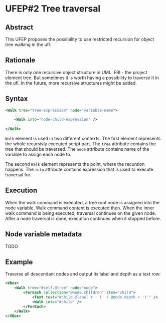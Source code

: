 UFEP#2 Tree traversal
=====================

Abstract
--------

This UFEP proposes the possibility to use restricted recursion
for object tree walking in the ufl.

Rationale
---------

There is only one recursive object structure in UML .FRI - the project
element tree. But sometimes it is worth having a possibility to
traverse it in the ufl. In the future, more recursive structures might
be added.

Syntax
------

```xml
<Walk tree="tree-expression" node="variable-name">
    ...
    <Walk into="node-child-expression" />
    ...
</Walk>
```

`Walk` element is used in two different contexts. The first element represents
the whole recursivly executed script part. The `tree` attribute contains
the tree that should be traversed. The `node` attribute contains name of the
variable to assign each node to.

The second `Walk` element represents the point, where the recursion happens.
The `into` attribute contains expression that is used to execute traversal
for.

Execution
---------

When the walk command is executed, a tree root node is assigned into the
node variable. Walk command content is executed then. When the inner walk
command is being executed, traversal continues on the given node. After
a node traversal is done, execution continues when it stopped before.

Node variable metadata
----------------------

TODO

Example
-------

Traverse all descendant nodes and output its label and depth as a text row:
```xml
<VBox>
    <Walk tree="#self.@tree" node="node">
        <ForEach collection="@node.children" item="child">
            <Text text="#child.@label + ' (' + @node.depth + ')'" />
            <Walk into="#child" />
        </ForEach>
    </Walk>
</VBox>
```
